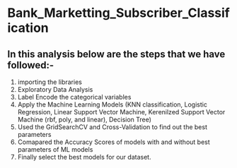 # Bank_Marketting_Subscriber_Classification
## In this analysis below are the steps that we have followed:-
1. importing the libraries
2. Exploratory Data Analysis
3. Label Encode the categorical variables
4. Apply the Machine Learning Models (KNN classification, Logistic Regression, Linear Support Vector Machine, Kerenilzed Support Vector Machine (rbf, poly, and linear), Decision Tree)
5. Used the GridSearchCV and Cross-Validation to find out the best parameters
6. Comapared the Accuracy Scores of models with and without best parameters of ML models
7. Finally select the best models for our dataset.
